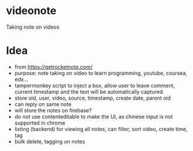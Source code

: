 # videonote
Taking note on videos

# Idea
- from https://getrocketnote.com/
- purpose: note taking on video to learn programming, youtube, coursea, edx...
- tampermonkey script to inject a box, allow user to leave comment, current timestamp and the text will be automatically captured.
- store oid, user, video, source, timestamp, create date, parent oid
- can reply on same note
- will store the notes on firebase?
- do not use contenteditable to make the UI, as chinese input is not supported in chrome
- listing (backend) for viewing all notes, can filter, sort video, create time, tag
- bulk delete, tagging on notes
